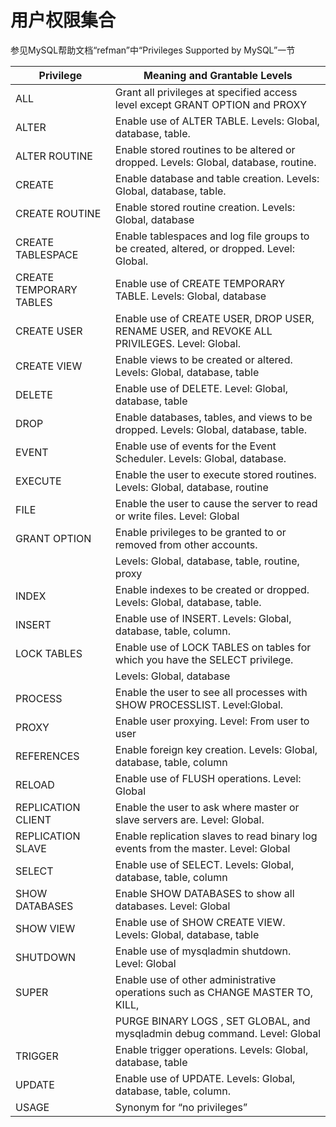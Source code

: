# 用户权限集合
参见MySQL帮助文档“refman”中“Privileges Supported by MySQL”一节

| Privilege               | Meaning and Grantable Levels                                                                 |
|-------------------------|----------------------------------------------------------------------------------------------|
| ALL                     | Grant all privileges at specified access level except GRANT OPTION and PROXY                 |
| ALTER                   | Enable use of ALTER TABLE. Levels: Global, database, table.                                  |
| ALTER ROUTINE           | Enable stored routines to be altered or dropped. Levels: Global, database, routine.          |
| CREATE                  | Enable database and table creation. Levels: Global, database, table.                         |
| CREATE ROUTINE          | Enable stored routine creation. Levels: Global, database                                     |
| CREATE TABLESPACE       | Enable tablespaces and log file groups to be created, altered, or dropped. Level: Global.    |
| CREATE TEMPORARY TABLES | Enable use of CREATE TEMPORARY TABLE. Levels: Global, database                               |
| CREATE USER             | Enable use of CREATE USER, DROP USER, RENAME USER, and REVOKE ALL PRIVILEGES. Level: Global. |
| CREATE VIEW             | Enable views to be created or altered. Levels: Global, database, table                       |
| DELETE                  | Enable use of DELETE. Level: Global, database, table                                         |
| DROP                    | Enable databases, tables, and views to be dropped. Levels: Global, database, table.          |
| EVENT                   | Enable use of events for the Event Scheduler. Levels: Global, database.                      |
| EXECUTE                 | Enable the user to execute stored routines. Levels: Global, database, routine                |
| FILE                    | Enable the user to cause the server to read or write files. Level: Global                    |
| GRANT OPTION            | Enable privileges to be granted to or removed from other accounts.                           |
|                         | Levels: Global, database, table, routine, proxy                                              |
| INDEX                   | Enable indexes to be created or dropped. Levels: Global, database, table.                    |
| INSERT                  | Enable use of INSERT. Levels: Global, database, table, column.                               |
| LOCK TABLES             | Enable use of LOCK TABLES on tables for which you have the SELECT privilege.                 |
|                         | Levels: Global, database                                                                     |
| PROCESS                 | Enable the user to see all processes with SHOW PROCESSLIST. Level:Global.                    |
| PROXY                   | Enable user proxying. Level: From user to user                                               |
| REFERENCES              | Enable foreign key creation. Levels: Global, database, table, column                         |
| RELOAD                  | Enable use of FLUSH operations. Level: Global                                                |
| REPLICATION CLIENT      | Enable the user to ask where master or slave servers are. Level: Global.                     |
| REPLICATION SLAVE       | Enable replication slaves to read binary log events from the master. Level: Global           |
| SELECT                  | Enable use of SELECT. Levels: Global, database, table, column                                |
| SHOW DATABASES          | Enable SHOW DATABASES to show all databases. Level: Global                                   |
| SHOW VIEW               | Enable use of SHOW CREATE VIEW. Levels: Global, database, table                              |
| SHUTDOWN                | Enable use of mysqladmin shutdown. Level: Global                                             |
| SUPER                   | Enable use of other administrative operations such as CHANGE MASTER TO, KILL,                |
|                         | PURGE BINARY LOGS  , SET GLOBAL, and mysqladmin debug command. Level: Global                 |
| TRIGGER                 | Enable trigger operations. Levels: Global, database, table                                   |
| UPDATE                  | Enable use of UPDATE. Levels: Global, database, table, column.                               |
| USAGE                   | Synonym for “no privileges”                                                                  |